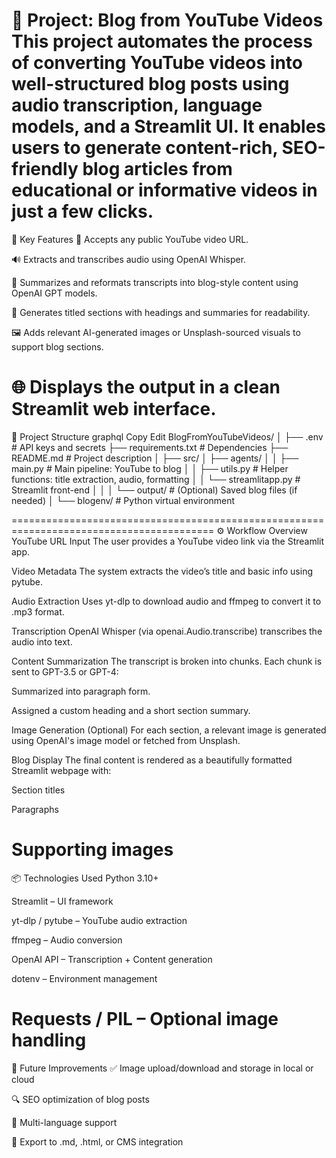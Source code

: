 🧠 Project: Blog from YouTube Videos
This project automates the process of converting YouTube videos into well-structured blog posts using audio transcription, language models, and a Streamlit UI. It enables users to generate content-rich, SEO-friendly blog articles from educational or informative videos in just a few clicks.
=================================================================================================
🚀 Key Features
🔗 Accepts any public YouTube video URL.

🔊 Extracts and transcribes audio using OpenAI Whisper.

🧠 Summarizes and reformats transcripts into blog-style content using OpenAI GPT models.

📝 Generates titled sections with headings and summaries for readability.

🖼️ Adds relevant AI-generated images or Unsplash-sourced visuals to support blog sections.

🌐 Displays the output in a clean Streamlit web interface.
===============================================================================================
🧱 Project Structure
graphql
Copy
Edit
BlogFromYouTubeVideos/
│
├── .env                       # API keys and secrets
├── requirements.txt           # Dependencies
├── README.md                  # Project description
│
├── src/
│   ├── agents/
│   │   ├── main.py            # Main pipeline: YouTube to blog
│   │   ├── utils.py           # Helper functions: title extraction, audio, formatting
│   │   └── streamlitapp.py    # Streamlit front-end
│   │
│   └── output/                # (Optional) Saved blog files (if needed)
│
└── blogenv/                   # Python virtual environment

=========================================================================================
⚙️ Workflow Overview
YouTube URL Input
The user provides a YouTube video link via the Streamlit app.

Video Metadata
The system extracts the video’s title and basic info using pytube.

Audio Extraction
Uses yt-dlp to download audio and ffmpeg to convert it to .mp3 format.

Transcription
OpenAI Whisper (via openai.Audio.transcribe) transcribes the audio into text.

Content Summarization
The transcript is broken into chunks. Each chunk is sent to GPT-3.5 or GPT-4:

Summarized into paragraph form.

Assigned a custom heading and a short section summary.

Image Generation (Optional)
For each section, a relevant image is generated using OpenAI's image model or fetched from Unsplash.

Blog Display
The final content is rendered as a beautifully formatted Streamlit webpage with:

Section titles

Paragraphs

Supporting images
==========================================================================================
📦 Technologies Used
Python 3.10+

Streamlit – UI framework

yt-dlp / pytube – YouTube audio extraction

ffmpeg – Audio conversion

OpenAI API – Transcription + Content generation

dotenv – Environment management

Requests / PIL – Optional image handling
==================================================================================
📌 Future Improvements
✅ Image upload/download and storage in local or cloud

🔍 SEO optimization of blog posts

🧠 Multi-language support

🧾 Export to .md, .html, or CMS integration